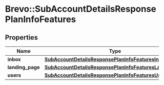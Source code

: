 # Brevo::SubAccountDetailsResponsePlanInfoFeatures

## Properties
Name | Type | Description | Notes
------------ | ------------- | ------------- | -------------
**inbox** | [**SubAccountDetailsResponsePlanInfoFeaturesInbox**](SubAccountDetailsResponsePlanInfoFeaturesInbox.md) |  | [optional] 
**landing_page** | [**SubAccountDetailsResponsePlanInfoFeaturesLandingPage**](SubAccountDetailsResponsePlanInfoFeaturesLandingPage.md) |  | [optional] 
**users** | [**SubAccountDetailsResponsePlanInfoFeaturesUsers**](SubAccountDetailsResponsePlanInfoFeaturesUsers.md) |  | [optional] 


